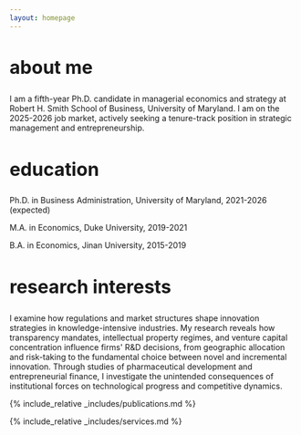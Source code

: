 ```yaml
---
layout: homepage
---
```


<h2 id="about-me" style="font-size:2rem;">about me</h2>
I am a fifth-year Ph.D. candidate in managerial economics and strategy at Robert H. Smith School of Business, University of Maryland. I am on the 2025-2026 job market, actively seeking a tenure-track position in strategic management and entrepreneurship.

<h2 id="education" style="font-size:2rem;">education</h2>
<p style="margin-bottom: 4px;">Ph.D. in Business Administration, University of Maryland, 2021-2026 (expected)</p>
<p style="margin-bottom: 4px;">M.A. in Economics, Duke University, 2019-2021</p>
<p style="margin-bottom: 4px;">B.A. in Economics, Jinan University, 2015-2019</p>

<h2 id="research-interests" style="font-size:2rem;">research interests</h2>
I examine how regulations and market structures shape innovation strategies in knowledge-intensive industries. My research reveals how transparency mandates, intellectual property regimes, and venture capital concentration influence firms' R&D decisions, from geographic allocation and risk-taking to the fundamental choice between novel and incremental innovation. Through studies of pharmaceutical development and entrepreneurial finance, I investigate the unintended consequences of institutional forces on technological progress and competitive dynamics.

{% include_relative _includes/publications.md %}

{% include_relative _includes/services.md %}
